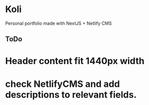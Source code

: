 # Koli
Personal portfolio made with NextJS + Netlify CMS


## ToDo

# Header content fit 1440px width
# check NetlifyCMS and add descriptions to relevant fields.